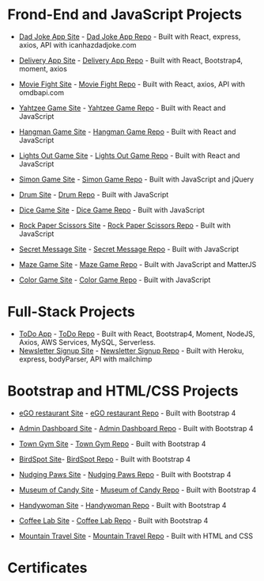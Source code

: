 # Frond-End and JavaScript Projects

- [Dad Joke App Site](https://mariyalcs.github.io/dad-joke/) - [Dad Joke App Repo](https://github.com/MariyaLcs/dad-joke) - Built with React, express, axios, API with icanhazdadjoke.com
- [Delivery App Site](https://mariyalcs.github.io/delivery/) - [Delivery App Repo](https://github.com/MariyaLcs/delivery) - Built with React, Bootstrap4, moment, axios
- [Movie Fight Site](https://github.com/MariyaLcs/movie_battle) - [Movie Fight Repo](https://mariyalcs.github.io/movie_battle/) - Built with React, axios, API with omdbapi.com
- [Yahtzee Game Site](https://github.com/MariyaLcs/yahtzee) - [Yahtzee Game Repo](https://mariyalcs.github.io/yahtzee/) - Built with React and JavaScript
- [Hangman Game Site](https://mariyalcs.github.io/hangman/) - [Hangman Game Repo](https://github.com/MariyaLcs/hangman) - Built with React and JavaScript
- [Lights Out Game Site](https://mariyalcs.github.io/lights_out/) - [Lights Out Game Repo](https://github.com/MariyaLcs/lights_out/) - Built with React and JavaScript

- [Simon Game Site](https://mariyalcs.github.io/Simon-Game/) - [Simon Game Repo](https://github.com/MariyaLcs/Simon-Game) - Built with JavaScript and jQuery
- [Drum Site](https://mariyalcs.github.io/drum/) - [Drum Repo](https://github.com/MariyaLcs/drum) - Built with JavaScript
- [Dice Game Site](https://mariyalcs.github.io/dice-game/) - [Dice Game Repo](https://github.com/MariyaLcs/dice-game) - Built with JavaScript
- [Rock Paper Scissors Site](https://mariyalcs.github.io/rock-paper-scissors/) - [Rock Paper Scissors Repo](https://github.com/MariyaLcs/rock-paper-scissors) - Built with JavaScript
- [Secret Message Site](https://mariyalcs.github.io/secret_message/) - [Secret Message Repo](https://github.com/MariyaLcs/secret_message) - Built with JavaScript
- [Maze Game Site](https://mariyalcs.github.io/maze_game/) - [Maze Game Repo](https://github.com/MariyaLcs/maze_game) - Built with JavaScript and MatterJS
- [Color Game Site](https://mariyalcs.github.io/color_game/) - [Color Game Repo](https://github.com/MariyaLcs/color_game) - Built with JavaScript

# Full-Stack Projects

- [ToDo App](https://github.com/MariyaLcs/todo-react-applictaion/) - [ToDo Repo](https://mariyalcs.github.io/todo-react-applictaion/) - Built with React, Bootstrap4, Moment, NodeJS, Axios, AWS Services, MySQL, Serverless.
- [Newsletter Signup Site](https://boiling-anchorage-40172.herokuapp.com/) - [Newsletter Signup Repo](https://github.com/MariyaLcs/Newsletter-Signup) - Built with Heroku, express, bodyParser, API with mailchimp

# Bootstrap and HTML/CSS Projects

- [eGO restaurant Site](https://mariyalcs.github.io/restaurant/) - [eGO restaurant Repo](https://github.com/MariyaLcs/restaurant) - Built with Bootstrap 4
- [Admin Dashboard Site](https://mariyalcs.github.io/admin-dashboard/) - [Admin Dashboard Repo](https://github.com/MariyaLcs/admin-dashboard) - Built with Bootstrap 4
- [Town Gym Site](https://mariyalcs.github.io/local_gym/) - [Town Gym Repo](https://github.com/MariyaLcs/local_gym) - Built with Bootstrap 4
- [BirdSpot Site](https://mariyalcs.github.io/BirdSpot/)- [BirdSpot Repo](https://github.com/MariyaLcs/BirdSpot) - Built with Bootstrap 4
- [Nudging Paws Site](https://mariyalcs.github.io/nudging_paws/) - [Nudging Paws Repo](https://github.com/MariyaLcs/nudging_paws) - Built with Bootstrap 4
- [Museum of Candy Site](https://mariyalcs.github.io/museum_of_candy/) - [Museum of Candy Repo](https://github.com/MariyaLcs/museum_of_candy) - Built with Bootstrap 4
- [Handywoman Site](https://mariyalcs.github.io/handywoman/) - [Handywoman Repo](https://github.com/MariyaLcs/handywoman) - Built with Bootstrap 4
- [Coffee Lab Site](https://mariyalcs.github.io/coffee-lab/) - [Coffee Lab Repo](https://github.com/MariyaLcs/coffee-lab) - Built with Bootstrap 4

- [Mountain Travel Site](https://mariyalcs.github.io/mountain_travel/) - [Mountain Travel Repo](https://github.com/MariyaLcs/mountain_travel) - Built with HTML and CSS

# Certificates

